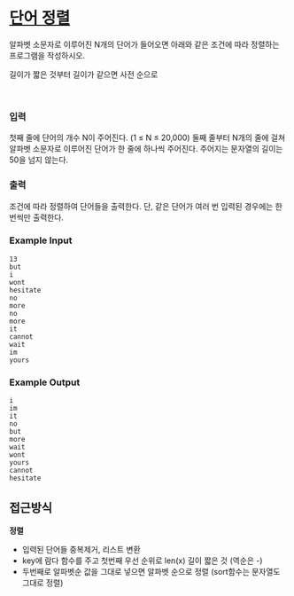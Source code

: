 # [단어 정렬](https://www.acmicpc.net/problem/1181)
알파벳 소문자로 이루어진 N개의 단어가 들어오면 아래와 같은 조건에 따라 정렬하는 프로그램을 작성하시오.

길이가 짧은 것부터
길이가 같으면 사전 순으로

<br>

### 입력
첫째 줄에 단어의 개수 N이 주어진다. (1 ≤ N ≤ 20,000) 둘째 줄부터 N개의 줄에 걸쳐 알파벳 소문자로 이루어진 단어가 한 줄에 하나씩 주어진다. 주어지는 문자열의 길이는 50을 넘지 않는다.

### 출력
조건에 따라 정렬하여 단어들을 출력한다. 단, 같은 단어가 여러 번 입력된 경우에는 한 번씩만 출력한다.


### Example Input
```
13
but
i
wont
hesitate
no
more
no
more
it
cannot
wait
im
yours
```
### Example Output
```
i
im
it
no
but
more
wait
wont
yours
cannot
hesitate
```

## 접근방식
**정렬**
- 입력된 단어들 중복제거, 리스트 변환
- key에 람다 함수를 주고 첫번째 우선 순위로 len(x) 길이 짧은 것 (역순은 -)
- 두번째로 알파벳순 값을 그대로 넣으면 알파벳 순으로 정렬 (sort함수는 문자열도 그대로 정렬)
